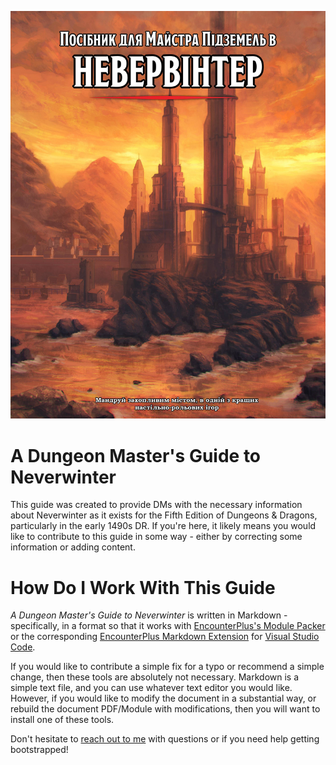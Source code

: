 
![cover](./Cover.jpg)

# A Dungeon Master's Guide to Neverwinter

This guide was created to provide DMs with the necessary information about Neverwinter as it exists for the Fifth Edition of Dungeons & Dragons, particularly in the early 1490s DR. If you're here, it likely means you would like to contribute to this guide in some way - either by correcting some information or adding content.

# How Do I Work With This Guide

*A Dungeon Master's Guide to Neverwinter* is written in Markdown - specifically, in a format so that it works with [EncounterPlus's Module Packer](https://github.com/encounterplus/module-packer) or the corresponding [EncounterPlus Markdown Extension](https://marketplace.visualstudio.com/items?itemName=JacobJohnston.encounterplus-markdown) for [Visual Studio Code](https://code.visualstudio.com).

If you would like to contribute a simple fix for a typo or recommend a simple change, then these tools are absolutely not necessary. Markdown is a simple text file, and you can use whatever text editor you would like. However, if you would like to modify the document in a substantial way, or rebuild the document PDF/Module with modifications, then you will want to install one of these tools.

Don't hesitate to [reach out to me](https://inchoatethoughts.com/contact) with questions or if you need help getting bootstrapped!